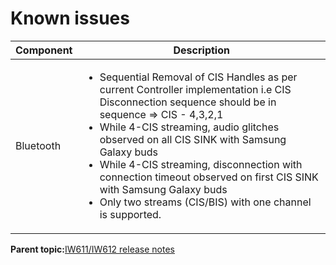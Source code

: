 # Known issues

|Component|Description|
|-----------|-------------|
|Bluetooth|<ul><li>Sequential Removal of CIS Handles as per current Controller implementation i.e CIS Disconnection sequence should be in sequence =\> CIS - 4,3,2,1</li><li>While 4-CIS streaming, audio glitches observed on all CIS SINK with Samsung Galaxy buds</li><li>While 4-CIS streaming, disconnection with connection timeout observed on first CIS SINK with Samsung Galaxy buds</li><li>Only two streams \(CIS/BIS\) with one channel is supported.</li></ul>|

**Parent topic:**[IW611/IW612 release notes](../topics/iw611-iw612-release-notes.md)

